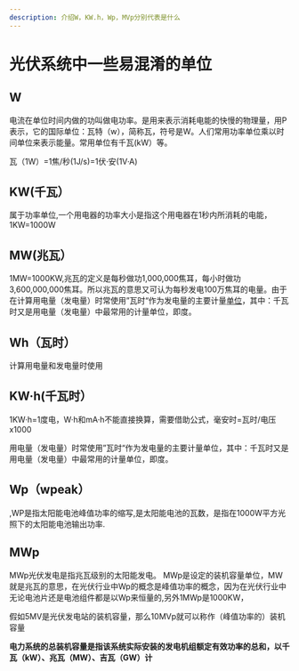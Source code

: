 ```yaml
---
description: 介绍W，KW.h，Wp，MVp分别代表是什么
---
```


# 光伏系统中一些易混淆的单位

## **W**

电流在单位时间内做的功叫做电功率。是用来表示消耗电能的快慢的物理量，用P表示，它的国际单位：瓦特（w），简称瓦，符号是W。人们常用功率单位乘以时间单位来表示能量。常用单位有千瓦(kW）等。

瓦（1W）=1焦/秒(1J/s)=1伏·安(1V·A)

## **KW(千瓦）**

属于功率单位,一个用电器的功率大小是指这个用电器在1秒内所消耗的电能，1KW=1000W

## **MW(兆瓦）**

1MW=1000KW,兆瓦的定义是每秒做功1,000,000焦耳，每小时做功3,600,000,000焦耳。所以兆瓦的意思又可认为每秒发电100万焦耳的电量。由于在计算用电量（发电量）时常使用”瓦时“作为发电量的主要计量[单位](https://baike.baidu.com/item/%E5%8D%95%E4%BD%8D/32292?fromModule=lemma\_inlink)，其中：千瓦时又是用电量（发电量）中最常用的计量单位，即度。

## **Wh（瓦时**）

计算用电量和发电量时使用

## **KW·h(千瓦时）**

1KW·h=1度电，W·h和mA·h不能直接换算，需要借助公式，毫安时=瓦时/电压x1000

用电量（发电量）时常使用”瓦时“作为发电量的主要计量单位，其中：千瓦时又是用电量（发电量）中最常用的计量单位，即度。

## **Wp（wpeak）**

,WP是指太阳能电池峰值功率的缩写,是太阳能电池的瓦数，是指在1000W平方光照下的太阳能电池输出功率.

## **MWp**

MWp光伏发电是指兆瓦级别的太阳能发电。  MWp是设定的装机容量单位，MW就是兆瓦的意思，在光伏行业中Wp的概念是峰值功率的概念，因为在光伏行业中无论电池片还是电池组件都是以Wp来恒量的,另外1MWp是1000KW，

假如5MV是光伏发电站的装机容量，那么10MVp就可以称作（峰值功率的）装机容量

**电力系统的总装机容量是指该系统实际安装的发电机组额定有效功率的总和，以千瓦（kW）、兆瓦（MW）、吉瓦（GW）计**

